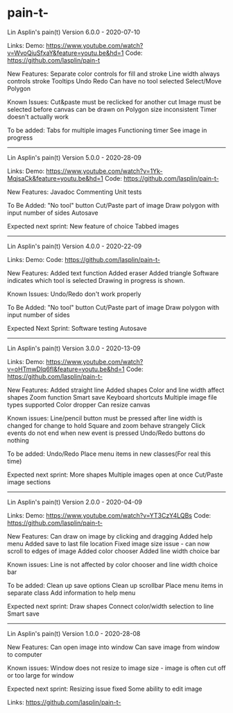# pain-t-
Lin Asplin's pain(t) Version 6.0.0 - 2020-07-10

Links: 
Demo: https://www.youtube.com/watch?v=WvoQiuSfxaY&feature=youtu.be&hd=1
Code: https://github.com/lasplin/pain-t

New Features:
Separate color controls for fill and stroke
Line width always controls stroke
Tooltips
Undo
Redo
Can have no tool selected
Select/Move
Polygon

Known Issues:
Cut&paste must be reclicked for another cut
Image must be selected before canvas can be drawn on
Polygon size inconsistent
Timer doesn't actually work

To be added:
Tabs for multiple images
Functioning timer
See image in progress
_______________________________________________________________________________________
Lin Asplin's pain(t) Version 5.0.0 - 2020-28-09

Links:
Demo: https://www.youtube.com/watch?v=1Yk-MqjsaCk&feature=youtu.be&hd=1
Code: https://github.com/lasplin/pain-t-

New Features:
Javadoc Commenting
Unit tests

To Be Added:
"No tool" button
Cut/Paste part of image
Draw polygon with input number of sides
Autosave

Expected next sprint:
New feature of choice
Tabbed images
_______________________________________________________________________________________
Lin Asplin's pain(t) Version 4.0.0 - 2020-22-09

Links:
Demo:
Code: https://github.com/lasplin/pain-t-

New Features:
Added text function
Added eraser
Added triangle
Software indicates which tool is selected
Drawing in progress is shown.

Known Issues:
Undo/Redo don't work properly

To Be Added:
"No tool" button
Cut/Paste part of image
Draw polygon with input number of sides

Expected Next Sprint:
Software testing
Autosave
_______________________________________________________________________________________
Lin Asplin's pain(t) Version 3.0.0 - 2020-13-09

Links:
Demo: https://www.youtube.com/watch?v=oHTmwDlq6fI&feature=youtu.be&hd=1
Code: https://github.com/lasplin/pain-t-

New Features:
Added straight line
Added shapes
Color and line width affect shapes
Zoom function
Smart save
Keyboard shortcuts
Multiple image file types supported
Color dropper
Can resize canvas

Known issues:
Line/pencil button must be pressed after line width is changed for change to hold
Square and zoom behave strangely
Click events do not end when new event is pressed
Undo/Redo buttons do nothing

To be added:
Undo/Redo
Place menu items in new classes(For real this time)

Expected next sprint:
More shapes
Multiple images open at once
Cut/Paste image sections
___________________________________________________________________________________
Lin Asplin's pain(t) Version 2.0.0 - 2020-04-09

Links:
Demo: https://www.youtube.com/watch?v=YT3CzY4LQBs
Code: https://github.com/lasplin/pain-t-
 
New Features:
Can draw on image by clicking and dragging
Added help menu
Added save to last file location
Fixed image size issue - can now scroll to edges of image
Added color chooser
Added line width choice bar

Known issues:
Line is not affected by color chooser and line width choice bar

To be added:
Clean up save options
Clean up scrollbar
Place menu items in separate class
Add information to help menu

Expected next sprint:
Draw shapes
Connect color/width selection to line
Smart save
_____________________________________________________________________________________
Lin Asplin's pain(t) Version 1.0.0 - 2020-28-08

New Features:
Can open image into window
Can save image from window to computer

Known issues:
Window does not resize to image size - image is often cut off or too large for window

Expected next sprint:
Resizing issue fixed
Some ability to edit image

Links:
https://github.com/lasplin/pain-t-
